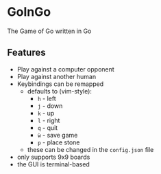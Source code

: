 # GoInGo

The Game of Go written in Go

## Features

* Play against a computer opponent
* Play against another human
* Keybindings can be remapped
  * defaults to (vim-style):
    * `h` - left
    * `j` - down
    * `k` - up
    * `l` - right
    * `q` - quit
    * `ẁ` - save game
    * `p` - place stone
  * these can be changed in the `config.json` file
* only supports 9x9 boards
* the GUI is terminal-based
